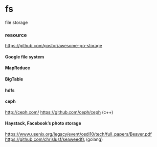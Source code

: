 # fs
file storage


### resource

https://github.com/gostor/awesome-go-storage

#### Google file system

#### MapReduce

#### BigTable

#### hdfs

#### ceph

http://ceph.com/
https://github.com/ceph/ceph    (c++)

#### Haystack, Facebook’s photo storage

https://www.usenix.org/legacy/event/osdi10/tech/full_papers/Beaver.pdf
https://github.com/chrislusf/seaweedfs    (golang)
